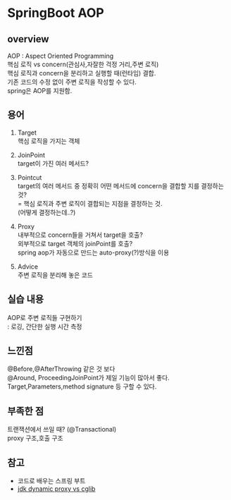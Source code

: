 # SpringBoot AOP

## overview
AOP : Aspect Oriented Programming<br>
핵심 로직 vs concern(관심사,자잘한 걱정 거리,주변 로직)<br>
핵심 로직과 concern을 분리하고 실행할 때(런타임) 결합.<br>
기존 코드의 수정 없이 주변 로직을 작성할 수 있다.<br>
spring은 AOP를 지원함.<br>

## 용어
1. Target<br>
   핵심 로직을 가지는 객체
   
2. JoinPoint<br>
target이 가진 여러 메서드?

3. Pointcut<br>
target의 여러 메서드 중 정확히 어떤 메서드에 concern을 결합할 지를 결정하는 것?<br>
= 핵심 로직과 주변 로직이 결합되는 지점을 결정하는 것.<br>
(어떻게 결정하는데..?)<br>

4. Proxy<br>
내부적으로 concern들을 거쳐서 target을 호출?<br>
외부적으로 target 객체의 joinPoint를 호출?<br>
spring aop가 자동으로 만드는 auto-proxy(?)방식을 이용<br>

5. Advice<br>
주변 로직을 분리해 놓은 코드<br>
   
## 실습 내용
AOP로 주변 로직들 구현하기<br>
: 로깅, 간단한 실행 시간 측정 

## 느낀점
@Before,@AfterThrowing 같은 것 보다<br>
@Around, ProceedingJoinPoint가 제일 기능이 많아서 좋다.<br>
Target,Parameters,method signature 등 구할 수 있다.

## 부족한 점
트랜잭션에서 쓰일 때? (@Transactional)<br>
proxy 구조,호출 구조


## 참고
- 코드로 배우는 스프링 부트
- [jdk dynamic proxy vs cglib](https://stackoverflow.com/questions/10664182/what-is-the-difference-between-jdk-dynamic-proxy-and-cglib)
